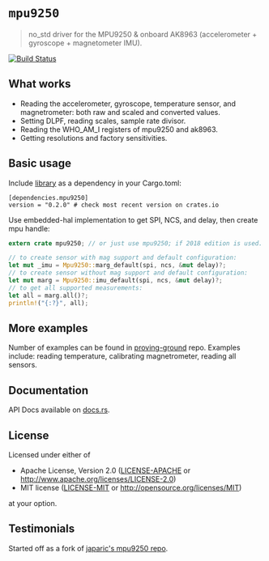 # `mpu9250`

> no_std driver for the MPU9250 & onboard AK8963 (accelerometer + gyroscope +  magnetometer IMU).

[![Build Status](https://travis-ci.org/copterust/mpu9250.svg?branch=master)](https://travis-ci.org/copterust/mpu9250)

## What works

- Reading the accelerometer, gyroscope, temperature sensor, and magnetrometer: both raw and scaled and converted values.
- Setting DLPF, reading scales, sample rate divisor.
- Reading the WHO_AM_I registers of mpu9250 and ak8963.
- Getting resolutions and factory sensitivities.

## Basic usage

Include [library](https://crates.io/crates/mpu9250) as a dependency in your Cargo.toml:

```
[dependencies.mpu9250]
version = "0.2.0" # check most recent version on crates.io
```

Use embedded-hal implementation to get SPI, NCS, and delay, then create mpu handle:

```rust
extern crate mpu9250; // or just use mpu9250; if 2018 edition is used.

// to create sensor with mag support and default configuration:
let mut _imu = Mpu9250::marg_default(spi, ncs, &mut delay)?;
// to create sensor without mag support and default configuration:
let mut marg = Mpu9250::imu_default(spi, ncs, &mut delay)?;
// to get all supported measurements:
let all = marg.all()?;
println!("{:?}", all);
```

## More examples

Number of examples can be found in [proving-ground](https://github.com/copterust/proving-ground) repo.
Examples include: reading temperature, calibrating magnetrometer, reading all sensors.

## Documentation

API Docs available on [docs.rs](https://docs.rs/mpu9250).

## License

Licensed under either of

- Apache License, Version 2.0 ([LICENSE-APACHE](LICENSE-APACHE) or
  http://www.apache.org/licenses/LICENSE-2.0)
- MIT license ([LICENSE-MIT](LICENSE-MIT) or http://opensource.org/licenses/MIT)

at your option.

## Testimonials

Started off as a fork of [japaric's mpu9250 repo](https://github.com/japaric/mpu9250).
